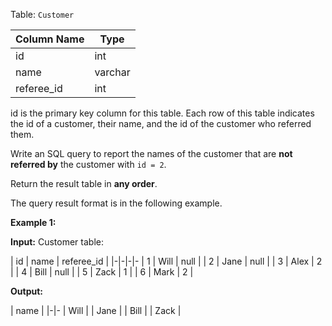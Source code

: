 ﻿Table:  `Customer`

| Column Name | Type    |
|-|-
| id          | int     |
| name        | varchar |
| referee_id  | int     |

id is the primary key column for this table.
Each row of this table indicates the id of a customer, their name, and the id of the customer who referred them.

Write an SQL query to report the names of the customer that are  **not referred by**  the customer with  `id = 2`.

Return the result table in  **any order**.

The query result format is in the following example.

**Example 1:**

**Input:** 
Customer table:

| id | name | referee_id |
|-|-|-|-
| 1  | Will | null       |
| 2  | Jane | null       |
| 3  | Alex | 2          |
| 4  | Bill | null       |
| 5  | Zack | 1          |
| 6  | Mark | 2          |

**Output:** 

| name |
|-|-
| Will |
| Jane |
| Bill |
| Zack |

